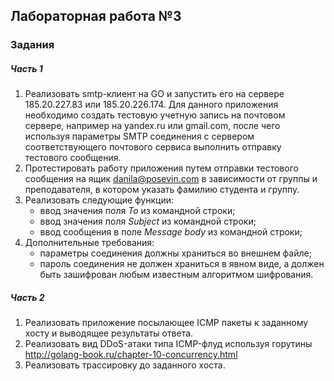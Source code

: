 ## Лабораторная работа №3
### Задания
##### Часть 1
1. Реализовать smtp-клиент на GO и запустить его на сервере 185.20.227.83 или 185.20.226.174. Для данного приложения необходимо создать тестовую учетную запись на почтовом сервере, например на yandex.ru или gmail.com, после чего используя параметры SMTP соединения с сервером соответствующего почтового сервиса выполнить отправку тестового сообщения.
2. Протестировать работу приложения путем отправки тестового сообщения на ящик danila@posevin.com в зависимости от группы и преподавателя, в котором указать фамилию студента и группу.
3. Реализовать следующие функции:
    * ввод значения поля _To_ из командной строки;
    * ввод значения поля _Subject_ из командной строки;
    * ввод сообщения в поле _Message body_ из командной строки;
4. Дополнительные требования:
    * параметры соединения должны храниться во внешнем файле;
    * пароль соединения не должен храниться в явном виде, а должен быть зашифрован любым известным алгоритмом шифрования.

##### Часть 2
1. Реализовать приложение посылающее ICMP пакеты к заданному хосту и выводящее результаты ответа.
2. Реализовать вид DDoS-атаки типа ICMP-флуд используя горутины http://golang-book.ru/chapter-10-concurrency.html
3. Реализовать трассировку до заданного хоста.
